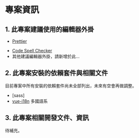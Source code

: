 # 專案資訊

## 1. 此專案建議使用的編輯器外掛

- [Prettier](https://marketplace.visualstudio.com/items?itemName=esbenp.prettier-vscode)
<!-- - [Tailwind CSS IntelliSense](https://marketplace.visualstudio.com/items?itemName=bradlc.vscode-tailwindcss) -->
- [Code Spell Checker](https://marketplace.visualstudio.com/items?itemName=streetsidesoftware.code-spell-checker)
- 其他建議編輯器外掛，請新增於此...

## 2. 此專案安裝的依賴套件與相關文件
<!-- TODO -->
目前專案中所有安裝的依賴套件尚未全部列出，未來有空會再做調整。

- [sass] 
- [vue-i18n](https://vue-i18n.intlify.dev/guide/installation.html) 多國語系 

## 3. 此專案相關開發文件、資訊
<!-- TODO -->
待補充。